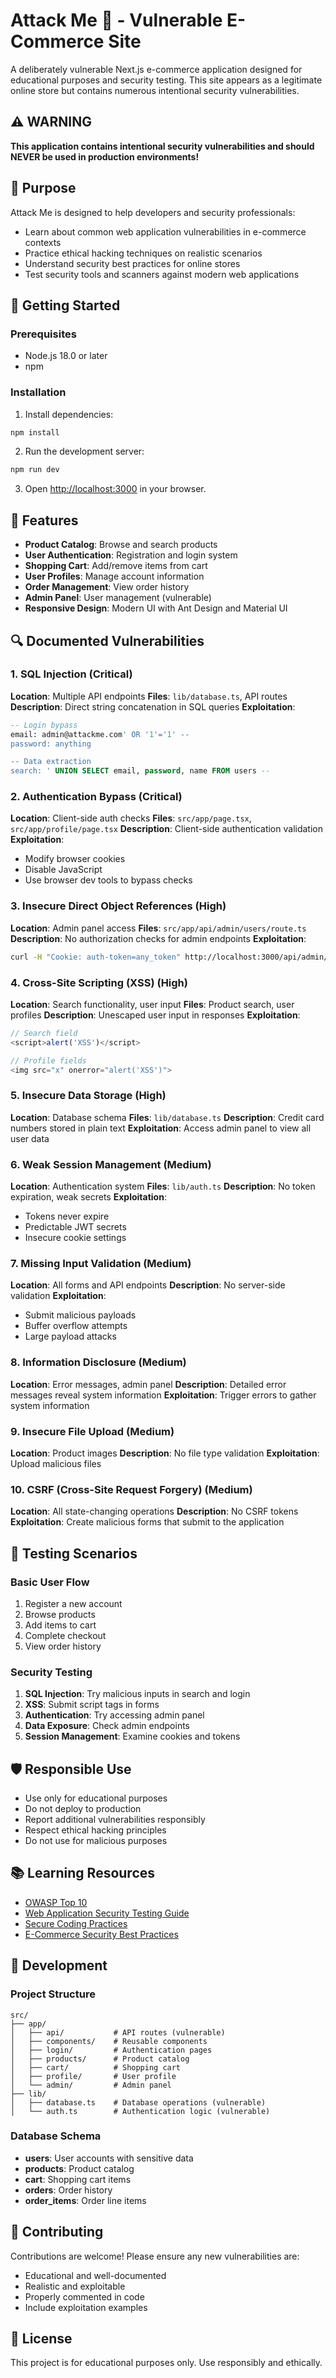 # Attack Me 🛒 - Vulnerable E-Commerce Site


A deliberately vulnerable Next.js e-commerce application designed for educational purposes and security testing. This site appears as a legitimate online store but contains numerous intentional security vulnerabilities.

## ⚠️ WARNING

**This application contains intentional security vulnerabilities and should NEVER be used in production environments!**

## 🎯 Purpose

Attack Me is designed to help developers and security professionals:
- Learn about common web application vulnerabilities in e-commerce contexts
- Practice ethical hacking techniques on realistic scenarios
- Understand security best practices for online stores
- Test security tools and scanners against modern web applications

## 🚀 Getting Started

### Prerequisites

- Node.js 18.0 or later
- npm

### Installation

1. Install dependencies:
```bash
npm install
```

2. Run the development server:
```bash
npm run dev
```

3. Open [http://localhost:3000](http://localhost:3000) in your browser.

## 🛒 Features

- **Product Catalog**: Browse and search products
- **User Authentication**: Registration and login system
- **Shopping Cart**: Add/remove items from cart
- **User Profiles**: Manage account information
- **Order Management**: View order history
- **Admin Panel**: User management (vulnerable)
- **Responsive Design**: Modern UI with Ant Design and Material UI

## 🔍 Documented Vulnerabilities

### 1. SQL Injection (Critical)
**Location**: Multiple API endpoints
**Files**: `lib/database.ts`, API routes
**Description**: Direct string concatenation in SQL queries
**Exploitation**:
```sql
-- Login bypass
email: admin@attackme.com' OR '1'='1' --
password: anything

-- Data extraction
search: ' UNION SELECT email, password, name FROM users --
```

### 2. Authentication Bypass (Critical)
**Location**: Client-side auth checks
**Files**: `src/app/page.tsx`, `src/app/profile/page.tsx`
**Description**: Client-side authentication validation
**Exploitation**: 
- Modify browser cookies
- Disable JavaScript
- Use browser dev tools to bypass checks

### 3. Insecure Direct Object References (High)
**Location**: Admin panel access
**Files**: `src/app/api/admin/users/route.ts`
**Description**: No authorization checks for admin endpoints
**Exploitation**:
```bash
curl -H "Cookie: auth-token=any_token" http://localhost:3000/api/admin/users
```

### 4. Cross-Site Scripting (XSS) (High)
**Location**: Search functionality, user input
**Files**: Product search, user profiles
**Description**: Unescaped user input in responses
**Exploitation**:
```javascript
// Search field
<script>alert('XSS')</script>

// Profile fields
<img src="x" onerror="alert('XSS')">
```

### 5. Insecure Data Storage (High)
**Location**: Database schema
**Files**: `lib/database.ts`
**Description**: Credit card numbers stored in plain text
**Exploitation**: Access admin panel to view all user data

### 6. Weak Session Management (Medium)
**Location**: Authentication system
**Files**: `lib/auth.ts`
**Description**: No token expiration, weak secrets
**Exploitation**: 
- Tokens never expire
- Predictable JWT secrets
- Insecure cookie settings

### 7. Missing Input Validation (Medium)
**Location**: All forms and API endpoints
**Description**: No server-side validation
**Exploitation**:
- Submit malicious payloads
- Buffer overflow attempts
- Large payload attacks

### 8. Information Disclosure (Medium)
**Location**: Error messages, admin panel
**Description**: Detailed error messages reveal system information
**Exploitation**: Trigger errors to gather system information

### 9. Insecure File Upload (Medium)
**Location**: Product images
**Description**: No file type validation
**Exploitation**: Upload malicious files

### 10. CSRF (Cross-Site Request Forgery) (Medium)
**Location**: All state-changing operations
**Description**: No CSRF tokens
**Exploitation**: Create malicious forms that submit to the application

## 🧪 Testing Scenarios

### Basic User Flow
1. Register a new account
2. Browse products
3. Add items to cart
4. Complete checkout
5. View order history

### Security Testing
1. **SQL Injection**: Try malicious inputs in search and login
2. **XSS**: Submit script tags in forms
3. **Authentication**: Try accessing admin panel
4. **Data Exposure**: Check admin endpoints
5. **Session Management**: Examine cookies and tokens

## 🛡️ Responsible Use

- Use only for educational purposes
- Do not deploy to production
- Report additional vulnerabilities responsibly
- Respect ethical hacking principles
- Do not use for malicious purposes

## 📚 Learning Resources

- [OWASP Top 10](https://owasp.org/www-project-top-ten/)
- [Web Application Security Testing Guide](https://owasp.org/www-project-web-security-testing-guide/)
- [Secure Coding Practices](https://owasp.org/www-project-secure-coding-practices-quick-reference-guide/)
- [E-Commerce Security Best Practices](https://owasp.org/www-project-ecommerce-security/)

## 🔧 Development

### Project Structure
```
src/
├── app/
│   ├── api/           # API routes (vulnerable)
│   ├── components/    # Reusable components
│   ├── login/         # Authentication pages
│   ├── products/      # Product catalog
│   ├── cart/          # Shopping cart
│   ├── profile/       # User profile
│   └── admin/         # Admin panel
├── lib/
│   ├── database.ts    # Database operations (vulnerable)
│   └── auth.ts        # Authentication logic (vulnerable)
```

### Database Schema
- **users**: User accounts with sensitive data
- **products**: Product catalog
- **cart**: Shopping cart items
- **orders**: Order history
- **order_items**: Order line items

## 🤝 Contributing

Contributions are welcome! Please ensure any new vulnerabilities are:
- Educational and well-documented
- Realistic and exploitable
- Properly commented in code
- Include exploitation examples

## 📄 License

This project is for educational purposes only. Use responsibly and ethically.
